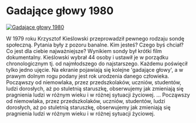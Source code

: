 Gadające głowy 1980 
=============
[![Gadające głowy 1980 ](http://vidos.pl/images/player.gif)](http://vidos.pl/gadajace-glowy-1980)

 W 1979 roku Krzysztof Kieślowski przeprowadził pewnego rodzaju sondę społeczną. Pytania były z pozoru banalne. Kim jesteś? Czego byś chciał? Co jest dla ciebie najważniejsze? Wynikiem sondy był krótki film dokumentalny. Kieślowski wybrał 44 osoby i ustawił je w porządku chronologicznym tj. od najmłodszego do najstarszego. Każdemu poświęcił tylko jedno ujęcie. Na ekranie pojawiają się kolejne 'gadające głowy', a w prawym dolnym rogu podany jest rok urodzenia danego człowieka. Począwszy od niemowlaka, przez przedszkolaków, uczniów, studentów, ludzi dorosłych, aż po stuletnią staruszkę, obserwujemy jak zmieniają się pragnienia ludzi w różnym wieku i w różnej sytuacji życiowej.  ... Począwszy od niemowlaka, przez przedszkolaków, uczniów, studentów, ludzi dorosłych, aż po stuletnią staruszkę, obserwujemy jak zmieniają się pragnienia ludzi w różnym wieku i w różnej sytuacji życiowej.
